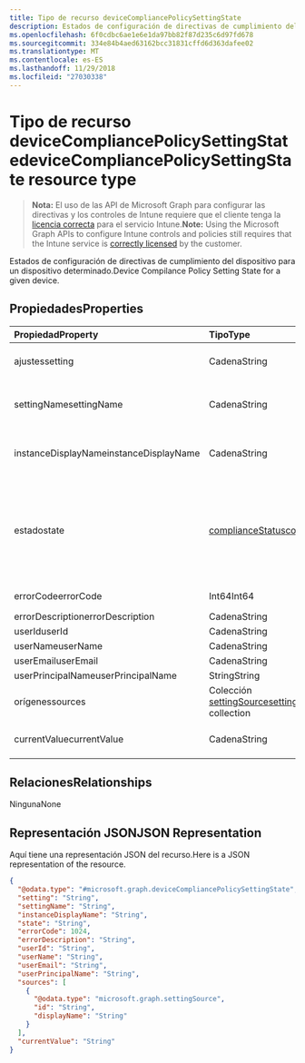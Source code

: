 ```yaml
---
title: Tipo de recurso deviceCompliancePolicySettingState
description: Estados de configuración de directivas de cumplimiento del dispositivo para un dispositivo determinado.
ms.openlocfilehash: 6f0cdbc6ae1e6e1da97bb82f87d235c6d97fd678
ms.sourcegitcommit: 334e84b4aed63162bcc31831cffd6d363dafee02
ms.translationtype: MT
ms.contentlocale: es-ES
ms.lasthandoff: 11/29/2018
ms.locfileid: "27030338"
---
```

# <a name="devicecompliancepolicysettingstate-resource-type"></a><span data-ttu-id="5fbed-103">Tipo de recurso deviceCompliancePolicySettingState</span><span class="sxs-lookup"><span data-stu-id="5fbed-103">deviceCompliancePolicySettingState resource type</span></span>

> <span data-ttu-id="5fbed-104">**Nota:** El uso de las API de Microsoft Graph para configurar las directivas y los controles de Intune requiere que el cliente tenga la [licencia correcta](https://go.microsoft.com/fwlink/?linkid=839381) para el servicio Intune.</span><span class="sxs-lookup"><span data-stu-id="5fbed-104">**Note:** Using the Microsoft Graph APIs to configure Intune controls and policies still requires that the Intune service is [correctly licensed](https://go.microsoft.com/fwlink/?linkid=839381) by the customer.</span></span>

<span data-ttu-id="5fbed-105">Estados de configuración de directivas de cumplimiento del dispositivo para un dispositivo determinado.</span><span class="sxs-lookup"><span data-stu-id="5fbed-105">Device Compilance Policy Setting State for a given device.</span></span>
## <a name="properties"></a><span data-ttu-id="5fbed-106">Propiedades</span><span class="sxs-lookup"><span data-stu-id="5fbed-106">Properties</span></span>
|<span data-ttu-id="5fbed-107">Propiedad</span><span class="sxs-lookup"><span data-stu-id="5fbed-107">Property</span></span>|<span data-ttu-id="5fbed-108">Tipo</span><span class="sxs-lookup"><span data-stu-id="5fbed-108">Type</span></span>|<span data-ttu-id="5fbed-109">Descripción</span><span class="sxs-lookup"><span data-stu-id="5fbed-109">Description</span></span>|
|:---|:---|:---|
|<span data-ttu-id="5fbed-110">ajustes</span><span class="sxs-lookup"><span data-stu-id="5fbed-110">setting</span></span>|<span data-ttu-id="5fbed-111">Cadena</span><span class="sxs-lookup"><span data-stu-id="5fbed-111">String</span></span>|<span data-ttu-id="5fbed-112">La configuración que se está notificando</span><span class="sxs-lookup"><span data-stu-id="5fbed-112">The setting that is being reported</span></span>|
|<span data-ttu-id="5fbed-113">settingName</span><span class="sxs-lookup"><span data-stu-id="5fbed-113">settingName</span></span>|<span data-ttu-id="5fbed-114">Cadena</span><span class="sxs-lookup"><span data-stu-id="5fbed-114">String</span></span>|<span data-ttu-id="5fbed-115">Nombre descriptivo de la configuración de usuario o localizada que se está notificando</span><span class="sxs-lookup"><span data-stu-id="5fbed-115">Localized/user friendly setting name that is being reported</span></span>|
|<span data-ttu-id="5fbed-116">instanceDisplayName</span><span class="sxs-lookup"><span data-stu-id="5fbed-116">instanceDisplayName</span></span>|<span data-ttu-id="5fbed-117">Cadena</span><span class="sxs-lookup"><span data-stu-id="5fbed-117">String</span></span>|<span data-ttu-id="5fbed-118">Nombre de la instancia de configuración que se está notificando.</span><span class="sxs-lookup"><span data-stu-id="5fbed-118">Name of setting instance that is being reported.</span></span>|
|<span data-ttu-id="5fbed-119">estado</span><span class="sxs-lookup"><span data-stu-id="5fbed-119">state</span></span>|[<span data-ttu-id="5fbed-120">complianceStatus</span><span class="sxs-lookup"><span data-stu-id="5fbed-120">complianceStatus</span></span>](../resources/intune-shared-compliancestatus.md)|<span data-ttu-id="5fbed-121">El estado de cumplimiento de la configuración.</span><span class="sxs-lookup"><span data-stu-id="5fbed-121">The compliance state of the setting.</span></span> <span data-ttu-id="5fbed-122">Los valores posibles son: `unknown`, `notApplicable`, `compliant`, `remediated`, `nonCompliant`, `error`, `conflict` y `notAssigned`.</span><span class="sxs-lookup"><span data-stu-id="5fbed-122">Possible values are: `unknown`, `notApplicable`, `compliant`, `remediated`, `nonCompliant`, `error`, `conflict`, `notAssigned`.</span></span>|
|<span data-ttu-id="5fbed-123">errorCode</span><span class="sxs-lookup"><span data-stu-id="5fbed-123">errorCode</span></span>|<span data-ttu-id="5fbed-124">Int64</span><span class="sxs-lookup"><span data-stu-id="5fbed-124">Int64</span></span>|<span data-ttu-id="5fbed-125">Código de error de la configuración</span><span class="sxs-lookup"><span data-stu-id="5fbed-125">Error code for the setting</span></span>|
|<span data-ttu-id="5fbed-126">errorDescription</span><span class="sxs-lookup"><span data-stu-id="5fbed-126">errorDescription</span></span>|<span data-ttu-id="5fbed-127">Cadena</span><span class="sxs-lookup"><span data-stu-id="5fbed-127">String</span></span>|<span data-ttu-id="5fbed-128">Descripción del error</span><span class="sxs-lookup"><span data-stu-id="5fbed-128">Error description</span></span>|
|<span data-ttu-id="5fbed-129">userId</span><span class="sxs-lookup"><span data-stu-id="5fbed-129">userId</span></span>|<span data-ttu-id="5fbed-130">Cadena</span><span class="sxs-lookup"><span data-stu-id="5fbed-130">String</span></span>|<span data-ttu-id="5fbed-131">UserId</span><span class="sxs-lookup"><span data-stu-id="5fbed-131">UserId</span></span>|
|<span data-ttu-id="5fbed-132">userName</span><span class="sxs-lookup"><span data-stu-id="5fbed-132">userName</span></span>|<span data-ttu-id="5fbed-133">Cadena</span><span class="sxs-lookup"><span data-stu-id="5fbed-133">String</span></span>|<span data-ttu-id="5fbed-134">UserName</span><span class="sxs-lookup"><span data-stu-id="5fbed-134">UserName</span></span>|
|<span data-ttu-id="5fbed-135">userEmail</span><span class="sxs-lookup"><span data-stu-id="5fbed-135">userEmail</span></span>|<span data-ttu-id="5fbed-136">Cadena</span><span class="sxs-lookup"><span data-stu-id="5fbed-136">String</span></span>|<span data-ttu-id="5fbed-137">UserEmail</span><span class="sxs-lookup"><span data-stu-id="5fbed-137">UserEmail</span></span>|
|<span data-ttu-id="5fbed-138">userPrincipalName</span><span class="sxs-lookup"><span data-stu-id="5fbed-138">userPrincipalName</span></span>|<span data-ttu-id="5fbed-139">String</span><span class="sxs-lookup"><span data-stu-id="5fbed-139">String</span></span>|<span data-ttu-id="5fbed-140">UserPrincipalName.</span><span class="sxs-lookup"><span data-stu-id="5fbed-140">UserPrincipalName.</span></span>|
|<span data-ttu-id="5fbed-141">orígenes</span><span class="sxs-lookup"><span data-stu-id="5fbed-141">sources</span></span>|<span data-ttu-id="5fbed-142">Colección [settingSource](../resources/intune-deviceconfig-settingsource.md)</span><span class="sxs-lookup"><span data-stu-id="5fbed-142">[settingSource](../resources/intune-deviceconfig-settingsource.md) collection</span></span>|<span data-ttu-id="5fbed-143">Directivas colaboradoras</span><span class="sxs-lookup"><span data-stu-id="5fbed-143">Contributing policies</span></span>|
|<span data-ttu-id="5fbed-144">currentValue</span><span class="sxs-lookup"><span data-stu-id="5fbed-144">currentValue</span></span>|<span data-ttu-id="5fbed-145">Cadena</span><span class="sxs-lookup"><span data-stu-id="5fbed-145">String</span></span>|<span data-ttu-id="5fbed-146">Valor actual de la configuración en el dispositivo</span><span class="sxs-lookup"><span data-stu-id="5fbed-146">Current value of setting on device</span></span>|

## <a name="relationships"></a><span data-ttu-id="5fbed-147">Relaciones</span><span class="sxs-lookup"><span data-stu-id="5fbed-147">Relationships</span></span>
<span data-ttu-id="5fbed-148">Ninguna</span><span class="sxs-lookup"><span data-stu-id="5fbed-148">None</span></span>
## <a name="json-representation"></a><span data-ttu-id="5fbed-149">Representación JSON</span><span class="sxs-lookup"><span data-stu-id="5fbed-149">JSON Representation</span></span>
<span data-ttu-id="5fbed-150">Aquí tiene una representación JSON del recurso.</span><span class="sxs-lookup"><span data-stu-id="5fbed-150">Here is a JSON representation of the resource.</span></span>
<!-- {
  "blockType": "resource",
  "@odata.type": "microsoft.graph.deviceCompliancePolicySettingState"
}
-->
``` json
{
  "@odata.type": "#microsoft.graph.deviceCompliancePolicySettingState",
  "setting": "String",
  "settingName": "String",
  "instanceDisplayName": "String",
  "state": "String",
  "errorCode": 1024,
  "errorDescription": "String",
  "userId": "String",
  "userName": "String",
  "userEmail": "String",
  "userPrincipalName": "String",
  "sources": [
    {
      "@odata.type": "microsoft.graph.settingSource",
      "id": "String",
      "displayName": "String"
    }
  ],
  "currentValue": "String"
}
```



